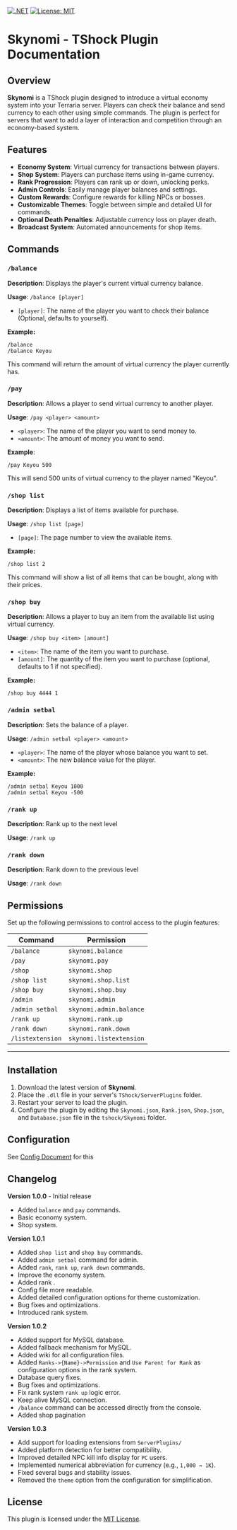 [![.NET](https://github.com/KeyouXZ/Skynomi/actions/workflows/dotnet.yml/badge.svg)](https://github.com/KeyouXZ/Skynomi/actions/workflows/dotnet.yml) [![License: MIT](https://img.shields.io/badge/License-MIT-yellow.svg)](https://opensource.org/licenses/MIT)
# Skynomi - TShock Plugin Documentation

## Overview

**Skynomi** is a TShock plugin designed to introduce a virtual economy system into your Terraria server. Players can check their balance and send currency to each other using simple commands. The plugin is perfect for servers that want to add a layer of interaction and competition through an economy-based system.

## Features

- **Economy System**: Virtual currency for transactions between players.
- **Shop System**: Players can purchase items using in-game currency.
- **Rank Progression**: Players can rank up or down, unlocking perks.
- **Admin Controls**: Easily manage player balances and settings.
- **Custom Rewards**: Configure rewards for killing NPCs or bosses.
- **Customizable Themes**: Toggle between simple and detailed UI for commands.
- **Optional Death Penalties**: Adjustable currency loss on player death.
- **Broadcast System**: Automated announcements for shop items.

## Commands

### `/balance`

**Description**: Displays the player's current virtual currency balance.

**Usage**: 
`/balance [player]`

- `[player]`: The name of the player you want to check their balance (Optional, defaults to yourself).

**Example:**
```
/balance
/balance Keyou
```

This command will return the amount of virtual currency the player currently has.

### `/pay`

**Description**: Allows a player to send virtual currency to another player.

**Usage**:
`/pay <player> <amount>`

- `<player>`: The name of the player you want to send money to.
- `<amount>`: The amount of money you want to send.

**Example**:
```
/pay Keyou 500
```

This will send 500 units of virtual currency to the player named "Keyou".

### `/shop list`

**Description**: Displays a list of items available for purchase.

**Usage**: 
`/shop list [page]`

- `[page]`: The page number to view the available items.

**Example:**
```
/shop list 2
```

This command will show a list of all items that can be bought, along with their prices.

### `/shop buy`

**Description**: Allows a player to buy an item from the available list using virtual currency.

**Usage**:
`/shop buy <item> [amount]`

- `<item>`: The name of the item you want to purchase.
- `[amount]`: The quantity of the item you want to purchase (optional, defaults to 1 if not specified).

**Example:**
```
/shop buy 4444 1
```

### `/admin setbal`
**Description**: Sets the balance of a player.

**Usage**:
`/admin setbal <player> <amount>`

- `<player>`: The name of the player whose balance you want to set.
- `<amount>`: The new balance value for the player.

**Example:**
```
/admin setbal Keyou 1000
/admin setbal Keyou -500
```

### `/rank up`
**Description**: Rank up to the next level

**Usage**:
`/rank up`

### `/rank down`
**Description**: Rank down to the previous level

**Usage**:
`/rank down`

## Permissions

Set up the following permissions to control access to the plugin features:

| **Command**        | **Permission**            |
|--------------------|---------------------------|
| `/balance`         | `skynomi.balance`         |
| `/pay`             | `skynomi.pay`             |
| `/shop`            | `skynomi.shop`            |
| `/shop list`       | `skynomi.shop.list`       |
| `/shop buy`        | `skynomi.shop.buy`        |
| `/admin`           | `skynomi.admin`           |
| `/admin setbal`    | `skynomi.admin.balance`   |
| `/rank up`         | `skynomi.rank.up`         |
| `/rank down`       | `skynomi.rank.down`       |
| `/listextension`   | `skynomi.listextension`   |

---


## Installation

1. Download the latest version of **Skynomi**.
2. Place the `.dll` file in your server's `TShock/ServerPlugins` folder.
3. Restart your server to load the plugin.
4. Configure the plugin by editing the `Skynomi.json`, `Rank.json`, `Shop.json`, and `Database.json` file in the `tshock/Skynomi` folder.

## Configuration

See [Config Document](./Config.md) for this

## Changelog

**Version 1.0.0** - Initial release

- Added `balance` and `pay` commands.
- Basic economy system.
- Shop system.

**Version 1.0.1**

- Added `shop list` and `shop buy` commands.
- Added `admin setbal` command for admin.
- Added `rank`, `rank up`, `rank down` commands.
- Improve the economy system.
- Added rank .
- Config file more readable.
- Added detailed configuration options for theme customization.
- Bug fixes and optimizations.
- Introduced rank system.

**Version 1.0.2**

- Added support for MySQL database.
- Added fallback mechanism for MySQL.
- Added wiki for all configuration files.
- Added `Ranks->{Name}->Permission` and `Use Parent for Rank` as configuration options in the rank system.
- Database query fixes.
- Bug fixes and optimizations.
- Fix rank system `rank up` logic error.
- Keep alive MySQL connection.
- `/balance` command can be accessed directly from the console.
- Added shop pagination

**Version 1.0.3**

- Add support for loading extensions from `ServerPlugins/`
- Added platform detection for better compatibility.
- Improved detailed NPC kill info display for `PC` users.
- Implemented numerical abbreviation for currency (e.g., `1,000 → 1K`).
- Fixed several bugs and stability issues.
- Removed the `theme` option from the configuration for simplification.

## License

This plugin is licensed under the [MIT License](https://opensource.org/licenses/MIT).
